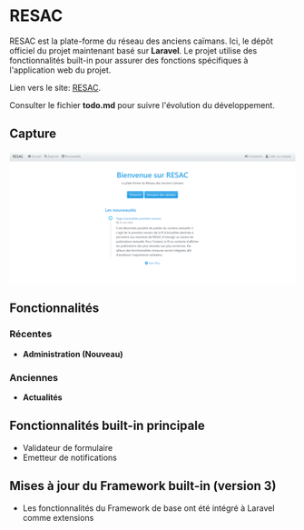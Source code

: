 # RESAC

RESAC est la plate-forme du réseau des anciens caïmans. Ici, le dépôt officiel du projet maintenant basé sur **Laravel**. Le projet utilise des fonctionnalités built-in pour assurer des fonctions spécifiques à l'application web du projet.

Lien vers le site: [RESAC](https://resac2.herokuapp.com/).

Consulter le fichier **todo.md** pour suivre l'évolution du développement.

## Capture

![Capture de la page d'accueil](public/asset/doc/screenshot_v2.png)

## Fonctionnalités

### Récentes
- **Administration (Nouveau)**

### Anciennes
- **Actualités**


## Fonctionnalités built-in principale

- Validateur de formulaire
- Emetteur de notifications

## Mises à jour du Framework built-in (version 3)

- Les fonctionnalités du Framework de base ont été intégré à Laravel comme extensions
